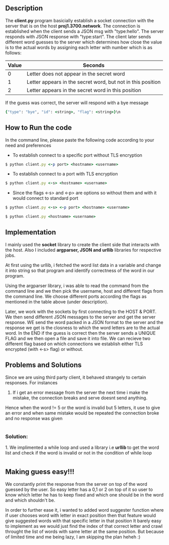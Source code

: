 ## Description

The **client.py** program basicially establish a socket connection with the server that is on the host **proj1.3700.network**. The connection is established when the client sends a JSON msg with "type:hello". The server responds with JSON response with "type:start". The client later sends different word guesses to the server which determines how close the value is to the actual words by assigning each letter with number which is as follows:

Value | Seconds 
--- | --- 
0 | 	Letter does not appear in the secret word 
1 | Letter appears in the secret word, but not in this position 
2 | Letter appears in the secret word in this position


If the guess was correct, the server will respond with a bye message <br>

```RUBY
{"type": "bye", "id": <string>, "flag": <string>}\n
```
## How to Run the code

In the command line, please paste the following code according to your need and preferences

- To establish connect to a specific port without TLS encryption
```ruby
$ python client.py <-p port> <hostname> <username>
```

- To establish connect to a  port with TLS encryption
```ruby
$ python client.py <-s> <hostname> <username>
```

- Since the flags <-s> and <-p> are options so without them and with it would connect to standard port

```ruby
$ python client.py <-s> <-p port> <hostname> <username>
```

```ruby
$ python client.py <hostname> <username>
```


## Implementation

I mainly used the **socket** library to create the client side that interacts with the host. Also I included **argparser, JSON and urllib** libraries for respective jobs. 

At first using the urllib, i fetched the word list data in a variable and change it into string so that program and identify correctness of the word in our program. 

Using the argparser library, i was able to read the command from the command line and we then pick the username, host and different flags from the command line. We choose different ports according the flags as mentioned in the table above (under description). 

Later, we work with the sockets by first connecting to the HOST & PORT. We then send different JSON messages to the server and get the server response. WE send the word packed in a JSON format to the server and the response we get is the closness to which the word letters are to the actual word. 
In the END if the guess is correct then the server sends a UNIQUE FLAG and we then open a file and save it into file. We can recieve two different flag based on which connections we establish either TLS encrypted (with <-s> flag) or without. 

## Problems and Solutions

Since we are using third party client, it behaved strangely to certain responses. For instances 

1. If i get an error message from the server the next time i make the mistake, the connection breaks and serve doesnt send anything. 

Hence when the word != 5 or the word is invalid but 5 letters, it use to give an error and when same mistake would be repeated the connection broke and no response was given
#

<h3>Solution: </h3> 
1. We implimented a while loop and used a library i.e <b> urllib </b> to get the word list and check if the word is invalid or not in the condition of while loop

#

## Making guess easy!!!

We constantly print the response from the server on top of the word guessed by the user. So easy letter has a 0,1 or 2 on top of it so user to know which letter he has to keep fixed and which one should be in the word and which shouldn't be.

In order to further ease it, i wanted to added word suggester function where if user chooses word with letter in exact position then that feature would give suggested words with that specific letter in that position
It barely easy to implement as we would just find the index of that correct letter and crawl throught the list of words with same letter at the same position. But because of limited time and me being lazy, I am skipping the plan heheh :)




